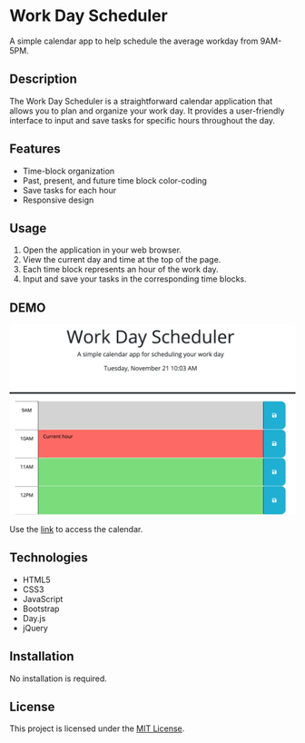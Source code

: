 # Work Day Scheduler

A simple calendar app to help schedule the average workday from 9AM-5PM.

## Description

The Work Day Scheduler is a straightforward calendar application that allows you to plan and organize your work day. It provides a user-friendly interface to input and save tasks for specific hours throughout the day.

## Features

- Time-block organization
- Past, present, and future time block color-coding
- Save tasks for each hour
- Responsive design

## Usage

1. Open the application in your web browser.
2. View the current day and time at the top of the page.
3. Each time block represents an hour of the work day.
4. Input and save your tasks in the corresponding time blocks.

## DEMO

![Work Schedueler with hours 9AM to 12PM](./Image/Screen%20Shot%202023-11-21%20at%2010.04.00%20AM.png)

Use the [link](https://mykaomas.github.io/05-Third-Party-APIs/) to access the calendar.

## Technologies

- HTML5
- CSS3
- JavaScript
- Bootstrap
- Day.js
- jQuery

## Installation

No installation is required.

## License

This project is licensed under the [MIT License](LICENSE).
